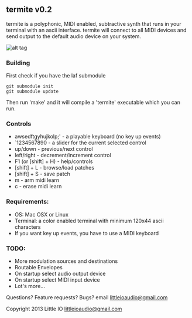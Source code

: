 termite v0.2
------------
termite is a polyphonic, MIDI enabled, subtractive synth that runs in your terminal with an ascii interface.
termite will connect to all MIDI devices and send output to the default audio device on your system.

![alt tag](http://littleio.co/static/img/termite.png)

### Building
First check if you have the laf submodule
```
git submodule init
git submodule update
```
Then run 'make' and it will compile a 'termite' executable which you can run.

### Controls
* awsedftgyhujkolp;' - a playable keyboard (no key up events)
* \`1234567890 - a slider for the current selected control
* up/down - previous/next control
* left/right - decrement/increment control
* F1 (or [shift] + H) - help/controls
* [shift] + L - browse/load patches
* [shift] + S - save patch
* m - arm midi learn
* c - erase midi learn

### Requirements:
* OS: Mac OSX or Linux
* Terminal: a color enabled terminal with minimum 120x44 ascii characters
* If you want key up events, you have to use a MIDI keyboard

### TODO:
* More modulation sources and destinations
* Routable Envelopes
* On startup select audio output device
* On startup select MIDI input device
* Lot's more...

Questions? Feature requests? Bugs? email littleioaudio@gmail.com

Copyright 2013 Little IO <littleioaudio@gmail.com>
